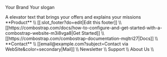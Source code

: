<bar background-color="gradient-light" color="secondary">

<!-- A grid to distribute the content horizontally -->
<grid>

<!-- A box that takes 50% of the space to explain your brand -->
<box width="50%">

<text h4 ><icon name="mdi:vector-combine" spacing="mr-1" color="secondary"/>Your Brand</text>
<text lead>Your slogan</text>

<text width="350px">
A elevator text that brings your offers 
and explains your missions
</text>
</box>


<!-- A box that takes 25% of the space to add links about your offer -->
<box width="25%" text-color="secondary">
**Product** \\
[[:slot_footer?do=edit|Edit this footer]] \\
[[https://combostrap.com/docs/how-to-configure-and-get-started-with-a-combostrap-website-m3i8vga8|Get Started]] \\
[[https://combostrap.com/combostrap-documentation-mqltri27|Docs]] \\
</box>

<!-- A box that takes 25% of the space to add links about yourself or your company-->
<box width="25%">
**Contact** \\
[[email@example.com?subject=Contact via WebSite&color=secondary|Mail]] \\
Newsletter \\
Support \\
About Us \\
</box>
</grid>
</bar>


